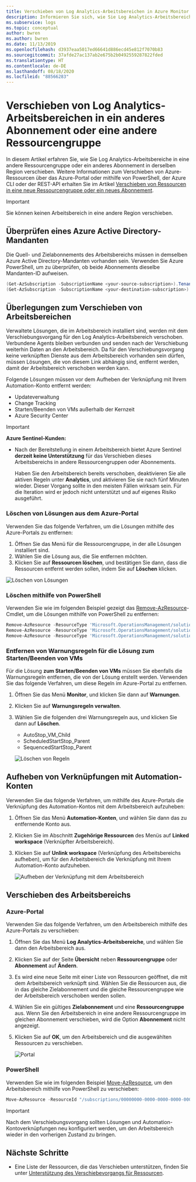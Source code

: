 ```yaml
---
title: Verschieben von Log Analytics-Arbeitsbereichen in Azure Monitor | Microsoft-Dokumentation
description: Informieren Sie sich, wie Sie Log Analytics-Arbeitsbereich in ein anderes Abonnement oder in eine andere Ressourcengruppe verschieben.
ms.subservice: logs
ms.topic: conceptual
author: bwren
ms.author: bwren
ms.date: 11/13/2019
ms.openlocfilehash: d3937eaa5017ed66641d886ecd45e812f7070b83
ms.sourcegitcommit: 37afde27ac137ab2e675b2b0492559287822fded
ms.translationtype: HT
ms.contentlocale: de-DE
ms.lasthandoff: 08/18/2020
ms.locfileid: "88566283"
---
```

# <a name="move-a-log-analytics-workspace-to-different-subscription-or-resource-group"></a>Verschieben von Log Analytics-Arbeitsbereichen in ein anderes Abonnement oder eine andere Ressourcengruppe

In diesem Artikel erfahren Sie, wie Sie Log Analytics-Arbeitsbereiche in eine andere Ressourcengruppe oder ein anderes Abonnement in derselben Region verschieben. Weitere Informationen zum Verschieben von Azure-Ressourcen über das Azure-Portal oder mithilfe von PowerShell, der Azure CLI oder der REST-API erhalten Sie im Artikel [Verschieben von Ressourcen in eine neue Ressourcengruppe oder ein neues Abonnement](../../azure-resource-manager/management/move-resource-group-and-subscription.md). 

> [!IMPORTANT]
> Sie können keinen Arbeitsbereich in eine andere Region verschieben.

## <a name="verify-active-directory-tenant"></a>Überprüfen eines Azure Active Directory-Mandanten
Die Quell- und Zielabonnements des Arbeitsbereichs müssen in demselben Azure Active Directory-Mandanten vorhanden sein. Verwenden Sie Azure PowerShell, um zu überprüfen, ob beide Abonnements dieselbe Mandanten-ID aufweisen.

``` PowerShell
(Get-AzSubscription -SubscriptionName <your-source-subscription>).TenantId
(Get-AzSubscription -SubscriptionName <your-destination-subscription>).TenantId
```

## <a name="workspace-move-considerations"></a>Überlegungen zum Verschieben von Arbeitsbereichen
Verwaltete Lösungen, die im Arbeitsbereich installiert sind, werden mit dem Verschiebungsvorgang für den Log Analytics-Arbeitsbereich verschoben. Verbundene Agents bleiben verbunden und senden nach der Verschiebung weiterhin Daten an den Arbeitsbereich. Da für den Verschiebungsvorgang keine verknüpften Dienste aus dem Arbeitsbereich vorhanden sein dürfen, müssen Lösungen, die von diesem Link abhängig sind, entfernt werden, damit der Arbeitsbereich verschoben werden kann.

Folgende Lösungen müssen vor dem Aufheben der Verknüpfung mit Ihrem Automation-Konto entfernt werden:

- Updateverwaltung
- Change Tracking
- Starten/Beenden von VMs außerhalb der Kernzeit
- Azure Security Center

>[!IMPORTANT]
> **Azure Sentinel-Kunden:**
> - Nach der Bereitstellung in einem Arbeitsbereich bietet Azure Sentinel **derzeit keine Unterstützung** für das Verschieben dieses Arbeitsbereichs in andere Ressourcengruppen oder Abonnements. 
>
>   Haben Sie den Arbeitsbereich bereits verschoben, deaktivieren Sie alle aktiven Regeln unter **Analytics**, und aktivieren Sie sie nach fünf Minuten wieder. Dieser Vorgang sollte in den meisten Fällen wirksam sein. Für die Iteration wird er jedoch nicht unterstützt und auf eigenes Risiko ausgeführt.

### <a name="delete-solutions-in-azure-portal"></a>Löschen von Lösungen aus dem Azure-Portal
Verwenden Sie das folgende Verfahren, um die Lösungen mithilfe des Azure-Portals zu entfernen:

1. Öffnen Sie das Menü für die Ressourcengruppe, in der alle Lösungen installiert sind.
2. Wählen Sie die Lösung aus, die Sie entfernen möchten.
3. Klicken Sie auf **Ressourcen löschen**, und bestätigen Sie dann, dass die Ressourcen entfernt werden sollen, indem Sie auf **Löschen** klicken.

![Löschen von Lösungen](media/move-workspace/delete-solutions.png)

### <a name="delete-using-powershell"></a>Löschen mithilfe von PowerShell

Verwenden Sie wie im folgenden Beispiel gezeigt das [Remove-AzResource](/powershell/module/az.resources/remove-azresource?view=azps-2.8.0)-Cmdlet, um die Lösungen mithilfe von PowerShell zu entfernen:

``` PowerShell
Remove-AzResource -ResourceType 'Microsoft.OperationsManagement/solutions' -ResourceName "ChangeTracking(<workspace-name>)" -ResourceGroupName <resource-group-name>
Remove-AzResource -ResourceType 'Microsoft.OperationsManagement/solutions' -ResourceName "Updates(<workspace-name>)" -ResourceGroupName <resource-group-name>
Remove-AzResource -ResourceType 'Microsoft.OperationsManagement/solutions' -ResourceName "Start-Stop-VM(<workspace-name>)" -ResourceGroupName <resource-group-name>
```

### <a name="remove-alert-rules-for-startstop-vms-solution"></a>Entfernen von Warnungsregeln für die Lösung zum Starten/Beenden von VMs
Für die Lösung **zum Starten/Beenden von VMs** müssen Sie ebenfalls die Warnungsregeln entfernen, die von der Lösung erstellt werden. Verwenden Sie das folgende Verfahren, um diese Regeln im Azure-Portal zu entfernen.

1. Öffnen Sie das Menü **Monitor**, und klicken Sie dann auf **Warnungen**.
2. Klicken Sie auf **Warnungsregeln verwalten**.
3. Wählen Sie die folgenden drei Warnungsregeln aus, und klicken Sie dann auf **Löschen**.

   - AutoStop_VM_Child
   - ScheduledStartStop_Parent
   - SequencedStartStop_Parent

    ![Löschen von Regeln](media/move-workspace/delete-rules.png)

## <a name="unlink-automation-account"></a>Aufheben von Verknüpfungen mit Automation-Konten
Verwenden Sie das folgende Verfahren, um mithilfe des Azure-Portals die Verknüpfung des Automation-Kontos mit dem Arbeitsbereich aufzuheben:

1. Öffnen Sie das Menü **Automation-Konten**, und wählen Sie dann das zu entfernende Konto aus.
2. Klicken Sie im Abschnitt **Zugehörige Ressourcen** des Menüs auf **Linked workspace** (Verknüpfter Arbeitsbereich). 
3. Klicken Sie auf **Unlink workspace** (Verknüpfung des Arbeitsbereichs aufheben), um für den Arbeitsbereich die Verknüpfung mit Ihrem Automation-Konto aufzuheben.

    ![Aufheben der Verknüpfung mit dem Arbeitsbereich](media/move-workspace/unlink-workspace.png)

## <a name="move-your-workspace"></a>Verschieben des Arbeitsbereichs

### <a name="azure-portal"></a>Azure-Portal
Verwenden Sie das folgende Verfahren, um den Arbeitsbereich mithilfe des Azure-Portals zu verschieben:

1. Öffnen Sie das Menü **Log Analytics-Arbeitsbereiche**, und wählen Sie dann den Arbeitsbereich aus.
2. Klicken Sie auf der Seite **Übersicht** neben **Ressourcengruppe** oder **Abonnement** auf **Ändern**.
3. Es wird eine neue Seite mit einer Liste von Ressourcen geöffnet, die mit dem Arbeitsbereich verknüpft sind. Wählen Sie die Ressourcen aus, die in das gleiche Zielabonnement und die gleiche Ressourcengruppe wie der Arbeitsbereich verschoben werden sollen. 
4. Wählen Sie ein gültiges **Zielabonnement** und eine **Ressourcengruppe** aus. Wenn Sie den Arbeitsbereich in eine andere Ressourcengruppe im gleichen Abonnement verschieben, wird die Option **Abonnement** nicht angezeigt.
5. Klicken Sie auf **OK**, um den Arbeitsbereich und die ausgewählten Ressourcen zu verschieben.

    ![Portal](media/move-workspace/portal.png)

### <a name="powershell"></a>PowerShell
Verwenden Sie wie im folgenden Beispiel [Move-AzResource](/powershell/module/AzureRM.Resources/Move-AzureRmResource), um den Arbeitsbereich mithilfe von PowerShell zu verschieben:

``` PowerShell
Move-AzResource -ResourceId "/subscriptions/00000000-0000-0000-0000-000000000000/resourceGroups/MyResourceGroup01/providers/Microsoft.OperationalInsights/workspaces/MyWorkspace" -DestinationSubscriptionId "00000000-0000-0000-0000-000000000000" -DestinationResourceGroupName "MyResourceGroup02"
```

> [!IMPORTANT]
> Nach dem Verschiebungsvorgang sollten Lösungen und Automation-Kontoverknüpfungen neu konfiguriert werden, um den Arbeitsbereich wieder in den vorherigen Zustand zu bringen.


## <a name="next-steps"></a>Nächste Schritte
- Eine Liste der Ressourcen, die das Verschieben unterstützen, finden Sie unter [Unterstützung des Verschiebevorgangs für Ressourcen](../../azure-resource-manager/management/move-support-resources.md).
